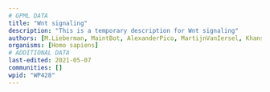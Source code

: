 ```yaml
---
# GPML DATA
title: "Wnt signaling"
description: "This is a temporary description for Wnt signaling"
authors: [M.Lieberman, MaintBot, AlexanderPico, MartijnVanIersel, Khanspers, Thomas, Ewexler, Zari, Mkutmon, Fehrhart, Egonw, DeSl, Eweitz]
organisms: [Homo sapiens]
# ADDITIONAL DATA
last-edited: 2021-05-07
communities: []
wpid: "WP428"
---
```

